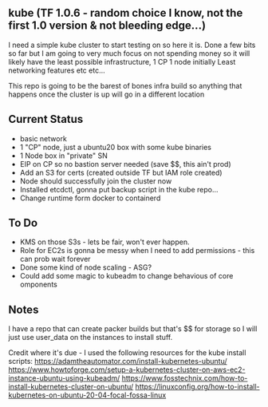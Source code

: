 ## kube (TF 1.0.6 - random choice I know, not the first 1.0 version & not bleeding edge...)

I need a simple kube cluster to start testing on so here it is. 
Done a few bits so far but I am going to very much focus on not spending money so 
it will likely have the least possible infrastructure, 1 CP 1 node initially
Least networking features etc etc...

This repo is going to be the barest of bones infra build so anything that 
happens once the cluster is up will go in a different location


## Current Status

* basic network
* 1 "CP" node, just a ubuntu20 box with some kube binaries
* 1 Node box in "private" SN
* EIP on CP so no bastion server needed (save $$, this ain't prod)
* Add an S3 for certs (created outside TF but IAM role created)
* Node should successfully join the cluster now
* Installed etcdctl, gonna put backup script in the kube repo...
* Change runtime form docker to containerd


## To Do

* KMS on those S3s - lets be fair, won't ever happen.
* Role for EC2s is gonna be messy when I need to add permissions - this can prob wait forever
* Done some kind of node scaling - ASG?
* Could add some magic to kubeadm to change behavious of core omponents


## Notes

I have a repo that can create packer builds but that's $$ for storage
so I will just use user_data on the instances to install stuff. 

Credit where it's due - I used the following resources for the kube install scripts:
https://adamtheautomator.com/install-kubernetes-ubuntu/
https://www.howtoforge.com/setup-a-kubernetes-cluster-on-aws-ec2-instance-ubuntu-using-kubeadm/
https://www.fosstechnix.com/how-to-install-kubernetes-cluster-on-ubuntu/
https://linuxconfig.org/how-to-install-kubernetes-on-ubuntu-20-04-focal-fossa-linux
